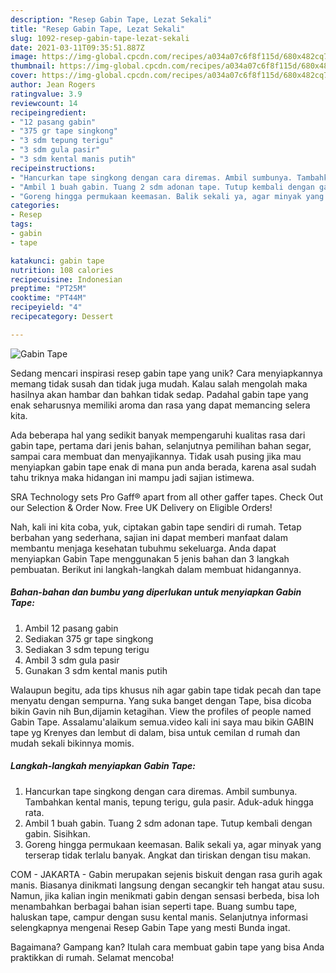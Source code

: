```yaml
---
description: "Resep Gabin Tape, Lezat Sekali"
title: "Resep Gabin Tape, Lezat Sekali"
slug: 1092-resep-gabin-tape-lezat-sekali
date: 2021-03-11T09:35:51.887Z
image: https://img-global.cpcdn.com/recipes/a034a07c6f8f115d/680x482cq70/gabin-tape-foto-resep-utama.jpg
thumbnail: https://img-global.cpcdn.com/recipes/a034a07c6f8f115d/680x482cq70/gabin-tape-foto-resep-utama.jpg
cover: https://img-global.cpcdn.com/recipes/a034a07c6f8f115d/680x482cq70/gabin-tape-foto-resep-utama.jpg
author: Jean Rogers
ratingvalue: 3.9
reviewcount: 14
recipeingredient:
- "12 pasang gabin"
- "375 gr tape singkong"
- "3 sdm tepung terigu"
- "3 sdm gula pasir"
- "3 sdm kental manis putih"
recipeinstructions:
- "Hancurkan tape singkong dengan cara diremas. Ambil sumbunya. Tambahkan kental manis, tepung terigu, gula pasir. Aduk-aduk hingga rata."
- "Ambil 1 buah gabin. Tuang 2 sdm adonan tape. Tutup kembali dengan gabin. Sisihkan."
- "Goreng hingga permukaan keemasan. Balik sekali ya, agar minyak yang terserap tidak terlalu banyak. Angkat dan tiriskan dengan tisu makan."
categories:
- Resep
tags:
- gabin
- tape

katakunci: gabin tape 
nutrition: 108 calories
recipecuisine: Indonesian
preptime: "PT25M"
cooktime: "PT44M"
recipeyield: "4"
recipecategory: Dessert

---
```



![Gabin Tape](https://img-global.cpcdn.com/recipes/a034a07c6f8f115d/680x482cq70/gabin-tape-foto-resep-utama.jpg)

Sedang mencari inspirasi resep gabin tape yang unik? Cara menyiapkannya memang tidak susah dan tidak juga mudah. Kalau salah mengolah maka hasilnya akan hambar dan bahkan tidak sedap. Padahal gabin tape yang enak seharusnya memiliki aroma dan rasa yang dapat memancing selera kita.

Ada beberapa hal yang sedikit banyak mempengaruhi kualitas rasa dari gabin tape, pertama dari jenis bahan, selanjutnya pemilihan bahan segar, sampai cara membuat dan menyajikannya. Tidak usah pusing jika mau menyiapkan gabin tape enak di mana pun anda berada, karena asal sudah tahu triknya maka hidangan ini mampu jadi sajian istimewa.

SRA Technology sets Pro Gaff® apart from all other gaffer tapes. Check Out our Selection &amp; Order Now. Free UK Delivery on Eligible Orders!


Nah, kali ini kita coba, yuk, ciptakan gabin tape sendiri di rumah. Tetap berbahan yang sederhana, sajian ini dapat memberi manfaat dalam membantu menjaga kesehatan tubuhmu sekeluarga. Anda dapat menyiapkan Gabin Tape menggunakan 5 jenis bahan dan 3 langkah pembuatan. Berikut ini langkah-langkah dalam membuat hidangannya.

<!--inarticleads1-->

##### Bahan-bahan dan bumbu yang diperlukan untuk menyiapkan Gabin Tape:

1. Ambil 12 pasang gabin
1. Sediakan 375 gr tape singkong
1. Sediakan 3 sdm tepung terigu
1. Ambil 3 sdm gula pasir
1. Gunakan 3 sdm kental manis putih


Walaupun begitu, ada tips khusus nih agar gabin tape tidak pecah dan tape menyatu dengan sempurna. Yang suka banget dengan Tape, bisa dicoba bikin Gavin nih Bun,dijamin ketagihan. View the profiles of people named Gabin Tape. Assalamu&#39;alaikum semua.video kali ini saya mau bikin GABIN tape yg Krenyes dan lembut di dalam, bisa untuk cemilan d rumah dan mudah sekali bikinnya momis. 

<!--inarticleads2-->

##### Langkah-langkah menyiapkan Gabin Tape:

1. Hancurkan tape singkong dengan cara diremas. Ambil sumbunya. Tambahkan kental manis, tepung terigu, gula pasir. Aduk-aduk hingga rata.
1. Ambil 1 buah gabin. Tuang 2 sdm adonan tape. Tutup kembali dengan gabin. Sisihkan.
1. Goreng hingga permukaan keemasan. Balik sekali ya, agar minyak yang terserap tidak terlalu banyak. Angkat dan tiriskan dengan tisu makan.


COM - JAKARTA - Gabin merupakan sejenis biskuit dengan rasa gurih agak manis. Biasanya dinikmati langsung dengan secangkir teh hangat atau susu. Namun, jika kalian ingin menikmati gabin dengan sensasi berbeda, bisa loh menambahkan berbagai bahan isian seperti tape. Buang sumbu tape, haluskan tape, campur dengan susu kental manis. Selanjutnya informasi selengkapnya mengenai Resep Gabin Tape yang mesti Bunda ingat. 

Bagaimana? Gampang kan? Itulah cara membuat gabin tape yang bisa Anda praktikkan di rumah. Selamat mencoba!
